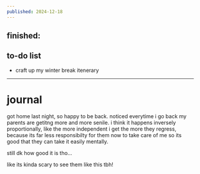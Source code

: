 ```yaml
---
published: 2024-12-18
---
```

## finished:


## to-do list

- craft up my winter break itenerary

---
# journal

got home last night, so happy to be back. noticed everytime i go back my parents are getitng more and more senile. i think it happens inversely proportionally, like the more independent i get the more they regress, because its far less responsibilty for them now to take care of me so its good that they can take it easily mentally. 

still dk how good it is tho...

like its kinda scary to see them like this tbh!